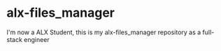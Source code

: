 # alx-files_manager
I'm now a ALX Student, this is my alx-files_manager repository as a full-stack engineer

